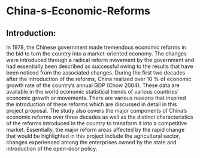 # China-s-Economic-Reforms
## Introduction:
In 1978, the Chinese government made tremendous economic reforms in the bid to turn the country into a market-oriented economy. The changes were introduced through a radical reform movement by the government and had essentially been described as successful owing to
the results that have been noticed from the associated changes. During the first two decades after the introduction of the reforms, China realized over 10 % of economic growth rate of the country’s annual GDP (Chow 2004). These data are available in the world economic statistical trends of various countries’ economic growth or movements. There are various reasons that inspired the introduction of these reforms which are discussed in detail in this project proposal. The study also covers the major components of China’s economic reforms over three decades as well as the distinct characteristics of the reforms introduced in the country to transform it into a competitive market. Essentially, the major reform areas affected by the rapid change that would be highlighted in this project include the agricultural sector, changes experienced among the enterprises owned by the state and introduction of the open-door policy.
